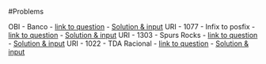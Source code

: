 #Problems

OBI - Banco - [link to question](http://olimpiada.ic.unicamp.br/pratique/programacao/nivel2/2012f2p2_banco) - [Solution & input]()
URI - 1077 - Infix to posfix - [link to question]() - [Solution & input](https://www.urionlinejudge.com.br/judge/pt/problems/view/1077)
URI - 1303 - Spurs Rocks - [link to question](https://www.urionlinejudge.com.br/judge/pt/problems/view/1303) - [Solution & input]()
URI - 1022 - TDA Racional - [link to question](https://www.urionlinejudge.com.br/judge/pt/problems/view/1022) - [Solution & input]()